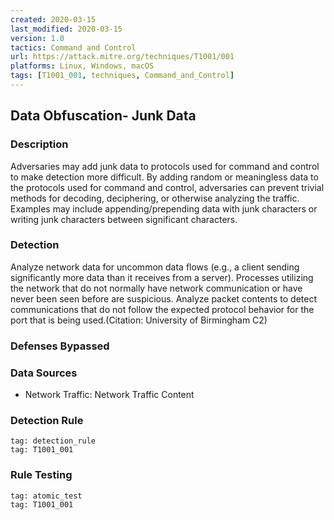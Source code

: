 ```yaml
---
created: 2020-03-15
last_modified: 2020-03-15
version: 1.0
tactics: Command and Control
url: https://attack.mitre.org/techniques/T1001/001
platforms: Linux, Windows, macOS
tags: [T1001_001, techniques, Command_and_Control]
---
```


## Data Obfuscation- Junk Data

### Description

Adversaries may add junk data to protocols used for command and control to make detection more difficult. By adding random or meaningless data to the protocols used for command and control, adversaries can prevent trivial methods for decoding, deciphering, or otherwise analyzing the traffic. Examples may include appending/prepending data with junk characters or writing junk characters between significant characters. 

### Detection

Analyze network data for uncommon data flows (e.g., a client sending significantly more data than it receives from a server). Processes utilizing the network that do not normally have network communication or have never been seen before are suspicious. Analyze packet contents to detect communications that do not follow the expected protocol behavior for the port that is being used.(Citation: University of Birmingham C2)

### Defenses Bypassed



### Data Sources

  - Network Traffic: Network Traffic Content
### Detection Rule

```query
tag: detection_rule
tag: T1001_001
```

### Rule Testing

```query
tag: atomic_test
tag: T1001_001
```
